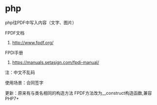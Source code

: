 # php
php往PDF中写入内容（文字、图片）

FPDF文档
1. http://www.fpdf.org/

FPDI手册
1. https://manuals.setasign.com/fpdi-manual/

注：中文不乱码 

使用场景：合同签字

更新：原来有与类名相同的构造方法 FPDF方法改为__construct构造函数,兼容PHP7+
